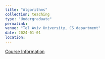 ```yaml
---
title: "Algorithms"
collection: teaching
type: "Undergraduate"
permalink: 
venue: "Tel Aviv University, CS department"
date: 2024-01-01
location: 
---
```


[Course Information](https://www.ims.tau.ac.il/Tal/Syllabus/Syllabus_L.aspx?course=0368216003&year=2024)


